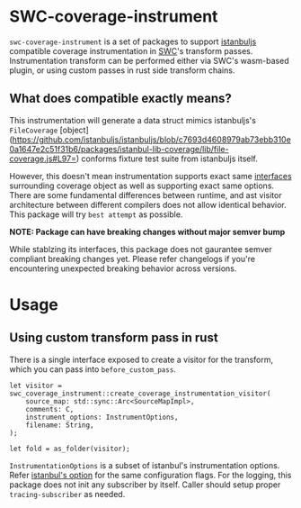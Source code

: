 # SWC-coverage-instrument

`swc-coverage-instrument` is a set of packages to support [istanbuljs](https://github.com/istanbuljs/istanbuljs) compatible coverage instrumentation in [SWC](https://github.com/swc-project/swc)'s transform passes. Instrumentation transform can be performed either via SWC's wasm-based plugin, or using custom passes in rust side transform chains.

## What does compatible exactly means?

This instrumentation will generate a data struct mimics istanbuljs's `FileCoverage` [object] (https://github.com/istanbuljs/istanbuljs/blob/c7693d4608979ab73ebb310e0a1647e2c51f31b6/packages/istanbul-lib-coverage/lib/file-coverage.js#L97=) conforms fixture test suite from istanbuljs itself.

However, this doesn't mean instrumentation supports exact same [interfaces](https://github.com/istanbuljs/istanbuljs/blob/c7693d4608979ab73ebb310e0a1647e2c51f31b6/packages/istanbul-lib-instrument/src/source-coverage.js#L37=) surrounding coverage object as well as supporting exact same options. There are some fundamental differences between runtime, and ast visitor architecture between different compilers does not allow identical behavior. This package will try `best attempt` as possible.

**NOTE: Package can have breaking changes without major semver bump**

While stablzing its interfaces, this package does not gaurantee semver compliant breaking changes yet. Please refer changelogs if you're encountering unexpected breaking behavior across versions.

# Usage

## Using custom transform pass in rust

There is a single interface exposed to create a visitor for the transform, which you can pass into `before_custom_pass`.

```
let visitor = swc_coverage_instrument::create_coverage_instrumentation_visitor(
    source_map: std::sync::Arc<SourceMapImpl>,
    comments: C,
    instrument_options: InstrumentOptions,
    filename: String,
);

let fold = as_folder(visitor);
```

`InstrumentationOptions` is a subset of istanbul's instrumentation options. Refer [istanbul's option](https://github.com/istanbuljs/istanbuljs/blob/master/packages/istanbul-lib-instrument/src/instrumenter.js#L16-L27=) for the same configuration flags. For the logging, this package does not init any subscriber by itself. Caller should setup proper `tracing-subscriber` as needed.
